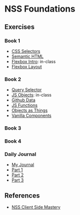 # NSS Foundations

## Exercises

### Book 1
- [CSS Selectors](/css-selectors)
- [Semantic HTML](/semantic-html)
- [Flexbox Intro](/flexbox-intro): in-class
- [Flexbox Layout](/flexbox-layout)

### Book 2
- [Query Selector](/query-selector)
- [JS Objects](/js-objects): in-class
- [Github Data](/js-objects)
- [JS Functions](/js-functions)
- [Objects as Things](/objects-as-things)
- [Vanilla Components](/vanilla-components)

### Book 3

### Book 4

### Daily Journal
- [My Journal](/daily-journal)
- [Part 1](https://github.com/nashville-software-school/client-side-mastery/blob/master/book-1-the-novice/chapters/DAILY_JOURNAL_STATIC_LAYOUT.md)
- [Part 2](https://github.com/nashville-software-school/client-side-mastery/blob/master/book-2-the-neophyte/chapters/DAILY_JOURNAL_OBJECT_DOM.md)
- [Part 3](https://github.com/nashville-software-school/client-side-mastery/blob/master/book-2-the-neophyte/chapters/DAILY_JOURNAL_DATA_DOM.md)

## References
- [NSS Client Side Mastery](https://github.com/nashville-software-school/client-side-mastery)